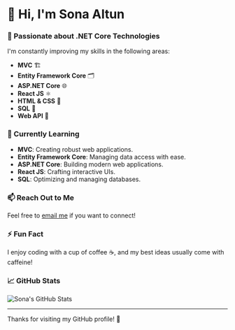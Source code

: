 # 👋 Hi, I'm Sona Altun

### 🌟 Passionate about .NET Core Technologies

I'm constantly improving my skills in the following areas:

- **MVC** 🏗️
- **Entity Framework Core** 🗂️
- **ASP.NET Core** 🌐
- **React JS** ⚛️
- **HTML & CSS** 🎨
- **SQL** 💾
- **Web API** 📡

### 🚀 Currently Learning

- **MVC**: Creating robust web applications.
- **Entity Framework Core**: Managing data access with ease.
- **ASP.NET Core**: Building modern web applications.
- **React JS**: Crafting interactive UIs.
- **SQL**: Optimizing and managing databases.

### 📫 Reach Out to Me

Feel free to [email me](mailto:your-email@example.com) if you want to connect!

### ⚡ Fun Fact

I enjoy coding with a cup of coffee ☕, and my best ideas usually come with caffeine!

### 📈 GitHub Stats

![Sona's GitHub Stats](https://github-readme-stats.vercel.app/api?username=sonaaltun&show_icons=true&hide_title=true&count_private=true&hide=prs&theme=radical)

---

Thanks for visiting my GitHub profile! 🚀
